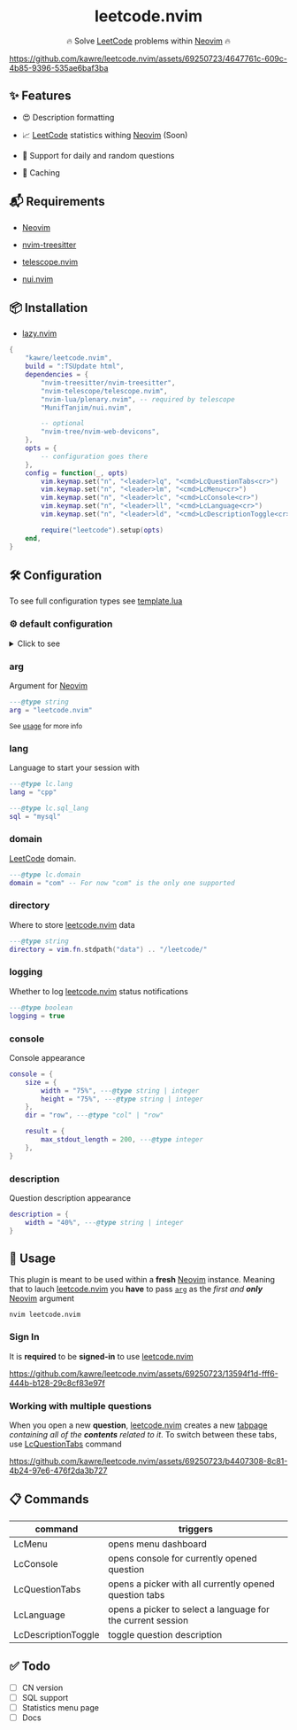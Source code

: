 <div align="center">

# leetcode.nvim

🔥 Solve [LeetCode] problems within [Neovim][neovim] 🔥

</div>

https://github.com/kawre/leetcode.nvim/assets/69250723/4647761c-609c-4b85-9396-535ae6baf3ba

[leetcode.nvim]: https://github.com/kawre/leetcode.nvim
[LeetCode]: https://leetcode.com
[neovim]: https://github.com/neovim/neovim

## ✨ Features

- 😍 Description formatting

- 📈 [LeetCode] statistics withing [Neovim][neovim] (Soon)

- 🔀 Support for daily and random questions

- 💾 Caching

## 📬 Requirements

- [Neovim][neovim]

- [nvim-treesitter][nvim-treesitter]

- [telescope.nvim][telescope.nvim]

- [nui.nvim][nui.nvim]

[nvim-treesitter]: https://github.com/nvim-treesitter/nvim-treesitter
[telescope.nvim]: https://github.com/nvim-telescope/telescope.nvim
[nui.nvim]: https://github.com/MunifTanjim/nui.nvim
[nvim-notify]: https://github.com/rcarriga/nvim-notify

## 📦 Installation

<!-- - [packer.nvim][packer.nvim] -->
<!---->
<!-- ```lua -->
<!-- use { -->
<!--   "kawre/leetcode.nvim", -->
<!--   run = ":TSUpdate html", -->
<!--   requires = { -->
<!--     "nvim-treesitter/nvim-treesitter", -->
<!--     "nvim-telescope/telescope.nvim", -->
<!--     "MunifTanjim/nui.nvim", -->
<!---->
<!--      - optional dependencies -->
<!--     "rcarriga/nvim-notify", -->
<!--     "nvim-tree/nvim-web-devicons", -->
<!--   }, -->
<!--   config = function() -->
<!--     require('leetcode').setup({ -->
<!--       -- configuration goes here -->
<!--     }) -->
<!--   end, -->
<!-- } -->
<!-- ``` -->

- [lazy.nvim][lazy.nvim]

```lua
{
    "kawre/leetcode.nvim",
    build = ":TSUpdate html",
    dependencies = {
        "nvim-treesitter/nvim-treesitter",
        "nvim-telescope/telescope.nvim",
        "nvim-lua/plenary.nvim", -- required by telescope
        "MunifTanjim/nui.nvim",

        -- optional
        "nvim-tree/nvim-web-devicons",
    },
    opts = {
        -- configuration goes there
    },
    config = function(_, opts)
        vim.keymap.set("n", "<leader>lq", "<cmd>LcQuestionTabs<cr>")
        vim.keymap.set("n", "<leader>lm", "<cmd>LcMenu<cr>")
        vim.keymap.set("n", "<leader>lc", "<cmd>LcConsole<cr>")
        vim.keymap.set("n", "<leader>ll", "<cmd>LcLanguage<cr>")
        vim.keymap.set("n", "<leader>ld", "<cmd>LcDescriptionToggle<cr>")

        require("leetcode").setup(opts)
    end,
}
```

[lazy.nvim]: https://github.com/folke/lazy.nvim
[packer.nvim]: https://github.com/wbthomason/packer.nvim

## 🛠️ Configuration

To see full configuration types see [template.lua](./lua/leetcode/config/template.lua)

### ⚙️ default configuration

<details>
  <summary>Click to see</summary>

```lua
{
    ---@type lc.domain
    domain = "com", -- For now "com" is the only one supported

    ---@type string
    arg = "leetcode.nvim",

    ---@type lc.lang
    lang = "cpp",

    ---@type lc.sql_lang
    sql = "mysql",

    ---@type string
    directory = vim.fn.stdpath("data") .. "/leetcode/",

    ---@type boolean
    logging = true,

    console = {
        size = {
            width = "75%", ---@type string | integer
            height = "75%", ---@type string | integer
        },
        dir = "row", ---@type "col" | "row"

        result = {
            max_stdout_length = 200, ---@type integer
        },
    },

    description = {
        width = "40%", ---@type string | integer
    },
}

```

</details>

### arg

Argument for [Neovim][neovim] 


```lua
---@type string
arg = "leetcode.nvim"
```

<small>See [usage](#🚀-usage) for more info</small>

### lang

Language to start your session with

```lua
---@type lc.lang
lang = "cpp"

---@type lc.sql_lang
sql = "mysql"
```

### domain

[LeetCode] domain.

```lua
---@type lc.domain
domain = "com" -- For now "com" is the only one supported
```

### directory

Where to store [leetcode.nvim][leetcode.nvim] data

```lua
---@type string
directory = vim.fn.stdpath("data") .. "/leetcode/"
```

### logging

Whether to log [leetcode.nvim][leetcode.nvim] status notifications

```lua
---@type boolean
logging = true
```

### console

Console appearance

```lua
console = {
    size = {
        width = "75%", ---@type string | integer
        height = "75%", ---@type string | integer
    },
    dir = "row", ---@type "col" | "row"

    result = {
        max_stdout_length = 200, ---@type integer
    },
}
```

### description

Question description appearance

```lua
description = {
    width = "40%", ---@type string | integer
}
```

## 🚀 Usage

This plugin is meant to be used within a <b>fresh</b> [Neovim][neovim] instance.
Meaning that to lauch [leetcode.nvim][leetcode.nvim] you <b>have</b> to pass [`arg`](#arg) as the <i>first and <b>only</b></i> [Neovim][neovim] argument

```
nvim leetcode.nvim
```

### Sign In

It is <b>required</b> to be <b>signed-in</b> to use [leetcode.nvim][leetcode.nvim]

https://github.com/kawre/leetcode.nvim/assets/69250723/13594f1d-fff6-444b-b128-29c8cf83e97f

<!-- ## 🍴 Recipes -->
<!---->
<!-- - Full lazy loading with [lazy.nvim] -->
<!---->
<!-- ```lua -->
<!-- local usr_arg = "leetcode.nvim" -->
<!---->
<!-- { -->
<!--     "kawre/leetcode.nvim", -->
<!--     ... -->
<!--     opts = { ..., arg = usr_arg, ... }, -->
<!--     cond = function() return usr_arg == vim.fn.argv()[1] end, -->
<!--     ... -->
<!-- } -->
<!-- ``` -->

### Working with multiple questions

When you open a new <b>question</b>, [leetcode.nvim] creates a new [tabpage] <i>containing
all of the <b>contents</b> related to it</i>.
To switch between these tabs, use [LcQuestionTabs](#📋-commands) command

https://github.com/kawre/leetcode.nvim/assets/69250723/b4407308-8c81-4b24-97e6-476f2da3b727

[tabpage]: https://neovim.io/doc/user/tabpage.html

## 📋 Commands

| command   | triggers    |
|--------------- | --------------- |
| LcMenu | opens menu dashboard |
| LcConsole | opens console for currently opened question |
| LcQuestionTabs | opens a picker with all currently opened question tabs |
| LcLanguage | opens a picker to select a language for the current session |
| LcDescriptionToggle | toggle question description |

## ✅ Todo

- [ ] CN version
- [ ] SQL support
- [ ] Statistics menu page
- [ ] Docs
